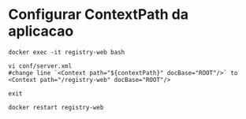 # Configurar ContextPath da aplicacao

```shell
docker exec -it registry-web bash

vi conf/server.xml
#change line `<Context path="${contextPath}" docBase="ROOT"/>` to
<Context path="/registry-web" docBase="ROOT"/>

exit

docker restart registry-web

```